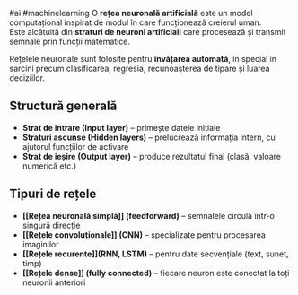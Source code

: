 #ai #machinelearning 
O **rețea neuronală artificială** este un model computațional inspirat de modul în care funcționează creierul uman.  
Este alcătuită din **straturi de neuroni artificiali** care procesează și transmit semnale prin funcții matematice.

Rețelele neuronale sunt folosite pentru **învățarea automată**, în special în sarcini precum clasificarea, regresia, recunoașterea de tipare și luarea deciziilor.

## Structură generală

- **Strat de intrare (Input layer)** – primește datele inițiale
- **Straturi ascunse (Hidden layers)** – prelucrează informația intern, cu ajutorul funcțiilor de activare
- **Strat de ieșire (Output layer)** – produce rezultatul final (clasă, valoare numerică etc.)
##  Tipuri de rețele 
- **[[Rețea neuronală simplă]] (feedforward)** – semnalele circulă într-o singură direcție
- **[[Rețele convoluționale]] (CNN)** – specializate pentru procesarea imaginilor
- **[[Rețele recurente]](RNN, LSTM)** – pentru date secvențiale (text, sunet, timp)
- **[[Rețele dense]] (fully connected)** – fiecare neuron este conectat la toți neuronii anteriori
